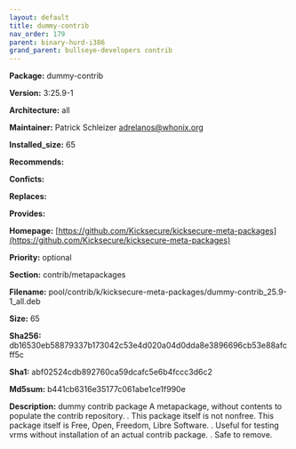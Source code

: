 ```yaml
---
layout: default
title: dummy-contrib
nav_order: 179
parent: binary-hurd-i386
grand_parent: bullseye-developers contrib
---
```


**Package:** dummy-contrib

**Version:** 3:25.9-1

**Architecture:**  all

**Maintainer:**  Patrick Schleizer <adrelanos@whonix.org>

**Installed_size:**  65

**Recommends:**  

**Conficts:**  

**Replaces:**  

**Provides:**  

**Homepage:**  [https://github.com/Kicksecure/kicksecure-meta-packages](https://github.com/Kicksecure/kicksecure-meta-packages)

**Priority:**  optional

**Section:** contrib/metapackages

**Filename:**  pool/contrib/k/kicksecure-meta-packages/dummy-contrib_25.9-1_all.deb

**Size:**  65

**Sha256:**  db16530eb58879337b173042c53e4d020a04d0dda8e3896696cb53e88afcff5c

**Sha1:**  abf02524cdb892760ca59dcafc5e6b4fccc3d6c2

**Md5sum:**  b441cb6316e35177c061abe1ce1f990e

**Description:** dummy contrib package
 A metapackage, without contents to populate the contrib repository.
 .
 This package itself is not nonfree.
 This package itself is Free, Open, Freedom, Libre Software.
 .
 Useful for testing vrms without installation of an actual contrib package.
 .
 Safe to remove.


